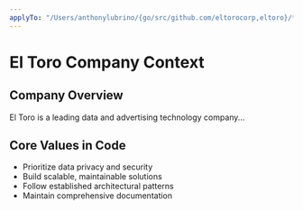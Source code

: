 ```yaml
---
applyTo: "/Users/anthonylubrino/{go/src/github.com/eltorocorp,eltoro}/**"
---
```


# El Toro Company Context

## Company Overview

El Toro is a leading data and advertising technology company...

## Core Values in Code

- Prioritize data privacy and security
- Build scalable, maintainable solutions
- Follow established architectural patterns
- Maintain comprehensive documentation
